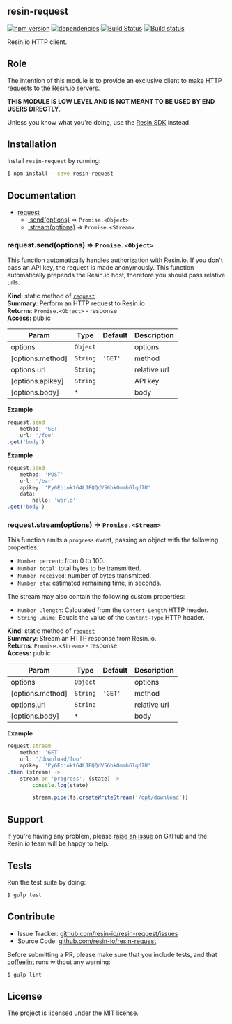 resin-request
-------------

[![npm version](https://badge.fury.io/js/resin-request.svg)](http://badge.fury.io/js/resin-request)
[![dependencies](https://david-dm.org/resin-io/resin-request.png)](https://david-dm.org/resin-io/resin-request.png)
[![Build Status](https://travis-ci.org/resin-io/resin-request.svg?branch=master)](https://travis-ci.org/resin-io/resin-request)
[![Build status](https://ci.appveyor.com/api/projects/status/8qmwhh1vhm27otn4?svg=true)](https://ci.appveyor.com/project/jviotti/resin-request)

Resin.io HTTP client.

Role
----

The intention of this module is to provide an exclusive client to make HTTP requests to the Resin.io servers.

**THIS MODULE IS LOW LEVEL AND IS NOT MEANT TO BE USED BY END USERS DIRECTLY**.

Unless you know what you're doing, use the [Resin SDK](https://github.com/resin-io/resin-sdk) instead.

Installation
------------

Install `resin-request` by running:

```sh
$ npm install --save resin-request
```

Documentation
-------------


* [request](#module_request)
  * [.send(options)](#module_request.send) ⇒ <code>Promise.&lt;Object&gt;</code>
  * [.stream(options)](#module_request.stream) ⇒ <code>Promise.&lt;Stream&gt;</code>

<a name="module_request.send"></a>
### request.send(options) ⇒ <code>Promise.&lt;Object&gt;</code>
This function automatically handles authorization with Resin.io.
If you don't pass an API key, the request is made anonymously.
This function automatically prepends the Resin.io host, therefore you should pass relative urls.

**Kind**: static method of <code>[request](#module_request)</code>  
**Summary**: Perform an HTTP request to Resin.io  
**Returns**: <code>Promise.&lt;Object&gt;</code> - response  
**Access:** public  

| Param | Type | Default | Description |
| --- | --- | --- | --- |
| options | <code>Object</code> |  | options |
| [options.method] | <code>String</code> | <code>&#x27;GET&#x27;</code> | method |
| options.url | <code>String</code> |  | relative url |
| [options.apikey] | <code>String</code> |  | API key |
| [options.body] | <code>\*</code> |  | body |

**Example**  
```js
request.send
	method: 'GET'
	url: '/foo'
.get('body')
```
**Example**  
```js
request.send
	method: 'POST'
	url: '/bar'
	apikey: 'Py6Ebiokt64LJFQQdV56bkOmmhGlqd7U'
	data:
		hello: 'world'
.get('body')
```
<a name="module_request.stream"></a>
### request.stream(options) ⇒ <code>Promise.&lt;Stream&gt;</code>
This function emits a `progress` event, passing an object with the following properties:

- `Number percent`: from 0 to 100.
- `Number total`: total bytes to be transmitted.
- `Number received`: number of bytes transmitted.
- `Number eta`: estimated remaining time, in seconds.

The stream may also contain the following custom properties:

- `Number .length`: Calculated from the `Content-Length` HTTP header.
- `String .mime`: Equals the value of the `Content-Type` HTTP header.

**Kind**: static method of <code>[request](#module_request)</code>  
**Summary**: Stream an HTTP response from Resin.io.  
**Returns**: <code>Promise.&lt;Stream&gt;</code> - response  
**Access:** public  

| Param | Type | Default | Description |
| --- | --- | --- | --- |
| options | <code>Object</code> |  | options |
| [options.method] | <code>String</code> | <code>&#x27;GET&#x27;</code> | method |
| options.url | <code>String</code> |  | relative url |
| [options.body] | <code>\*</code> |  | body |

**Example**  
```js
request.stream
	method: 'GET'
	url: '/download/foo'
	apikey: 'Py6Ebiokt64LJFQQdV56bkOmmhGlqd7U'
.then (stream) ->
	stream.on 'progress', (state) ->
		console.log(state)

		stream.pipe(fs.createWriteStream('/opt/download'))
```

Support
-------

If you're having any problem, please [raise an issue](https://github.com/resin-io/resin-request/issues/new) on GitHub and the Resin.io team will be happy to help.

Tests
-----

Run the test suite by doing:

```sh
$ gulp test
```

Contribute
----------

- Issue Tracker: [github.com/resin-io/resin-request/issues](https://github.com/resin-io/resin-request/issues)
- Source Code: [github.com/resin-io/resin-request](https://github.com/resin-io/resin-request)

Before submitting a PR, please make sure that you include tests, and that [coffeelint](http://www.coffeelint.org/) runs without any warning:

```sh
$ gulp lint
```

License
-------

The project is licensed under the MIT license.
